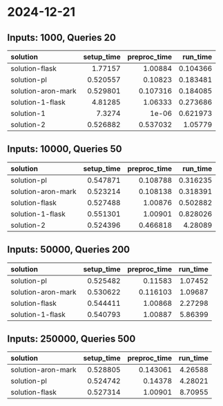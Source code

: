 # 2024-12-21

## Inputs: 1000, Queries 20

| solution           |   setup_time |   preproc_time |   run_time |
|:-------------------|-------------:|---------------:|-----------:|
| solution-flask     |     1.77157  |       1.00884  |   0.104366 |
| solution-pl        |     0.520557 |       0.10823  |   0.183481 |
| solution-aron-mark |     0.529801 |       0.107316 |   0.184085 |
| solution-1-flask   |     4.81285  |       1.06333  |   0.273686 |
| solution-1         |     7.3274   |       1e-06    |   0.621973 |
| solution-2         |     0.526882 |       0.537032 |   1.05779  |

## Inputs: 10000, Queries 50

| solution           |   setup_time |   preproc_time |   run_time |
|:-------------------|-------------:|---------------:|-----------:|
| solution-pl        |     0.547871 |       0.108788 |   0.316235 |
| solution-aron-mark |     0.523214 |       0.108138 |   0.318391 |
| solution-flask     |     0.527488 |       1.00876  |   0.502882 |
| solution-1-flask   |     0.551301 |       1.00901  |   0.828026 |
| solution-2         |     0.524396 |       0.466818 |   4.28089  |

## Inputs: 50000, Queries 200

| solution           |   setup_time |   preproc_time |   run_time |
|:-------------------|-------------:|---------------:|-----------:|
| solution-pl        |     0.525482 |       0.11583  |    1.07452 |
| solution-aron-mark |     0.530622 |       0.116103 |    1.09687 |
| solution-flask     |     0.544411 |       1.00868  |    2.27298 |
| solution-1-flask   |     0.540793 |       1.00887  |    5.86399 |

## Inputs: 250000, Queries 500

| solution           |   setup_time |   preproc_time |   run_time |
|:-------------------|-------------:|---------------:|-----------:|
| solution-aron-mark |     0.528805 |       0.143061 |    4.26588 |
| solution-pl        |     0.524742 |       0.14378  |    4.28021 |
| solution-flask     |     0.527314 |       1.00901  |    8.70955 |
